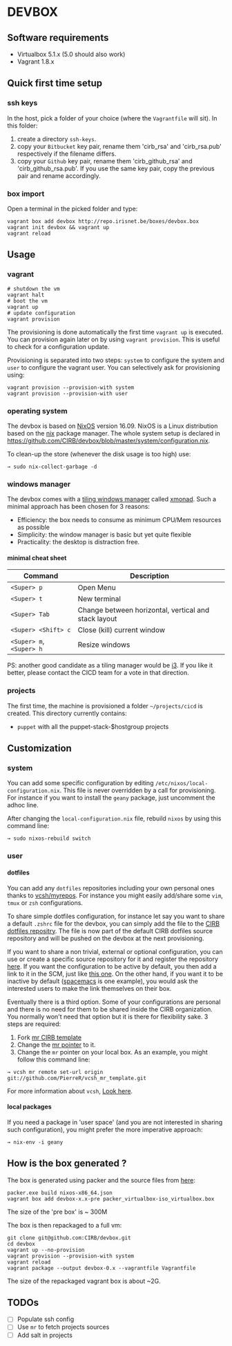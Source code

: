 # DEVBOX


## Software requirements

- Virtualbox 5.1.x (5.0 should also work)
- Vagrant 1.8.x


## Quick first time setup

### ssh keys

In the host, pick a folder of your choice (where the `Vagrantfile` will sit). In this folder:

1. create a directory `ssh-keys`.
2. copy your `Bitbucket` key pair, rename them 'cirb_rsa' and 'cirb_rsa.pub' respectively if the filename differs.
3. copy your `Github` key pair, rename them 'cirb_github_rsa' and 'cirb_github_rsa.pub'. If you use the same key pair, copy the previous pair and rename accordingly.

### box import

Open a terminal in the picked folder and type:

```
vagrant box add devbox http://repo.irisnet.be/boxes/devbox.box
vagrant init devbox && vagrant up
vagrant reload
```

## Usage

### vagrant

```
# shutdown the vm
vagrant halt
# boot the vm
vagrant up
# update configuration
vagrant provision
```

The provisioning is done automatically the first time `vagrant up` is executed. You can provision again later on by using `vagrant provision`. This is useful to check for a configuration update.

Provisioning is separated into two steps: `system` to configure the system and `user` to configure the vagrant user. You can selectively ask for provisioning using:

```
vagrant provision --provision-with system
vagrant provision --provision-with user
```

### operating system

The devbox is based on [NixOS](https://nixos.org/) version 16.09. NixOS is a Linux distribution based on the [nix](https://nixos.org/nix/) package manager. The whole system setup is declared in https://github.com/CIRB/devbox/blob/master/system/configuration.nix.

To clean-up the store (whenever the disk usage is too high) use:

```
→ sudo nix-collect-garbage -d
```

### windows manager

The devbox comes with a [tiling windows manager](https://en.wikipedia.org/wiki/Tiling_window_manager) called [xmonad](http://xmonad.org/). Such a minimal approach has been chosen for 3 reasons:

* Efficiency: the box needs to consume as minimum CPU/Mem resources as possible
* Simplicity: the window manager is basic but yet quite flexible
* Practicality: the desktop is distraction free.

#### minimal cheat sheet

| Command | Description |
| --------- | ------|
| `<Super> p` | Open Menu |
| `<Super> t` | New terminal |
| `<Super> Tab` | Change between horizontal, vertical and stack layout |
| `<Super> <Shift> c` | Close (kill) current window |
| `<Super> m`, `<Super> h` | Resize windows |


PS: another good candidate as a tiling manager would be [i3](https://i3wm.org/). If you like it better, please contact the CICD team for a vote in that direction.

### projects

The first time, the machine is provisioned a folder `~/projects/cicd` is created. This directory currently contains:

- `puppet` with all the puppet-stack-$hostgroup projects


## Customization

### system

You can add some specific configuration by editing `/etc/nixos/local-configuration.nix`. This file is never overridden by a call for provisioning. For instance if you want to install the `geany` package, just uncomment the adhoc line.

After changing the `local-configuration.nix` file, rebuild `nixos` by using this command line:

```
→ sudo nixos-rebuild switch
```

### user

#### dotfiles

You can add any `dotfiles` repositories including your own personal ones thanks to [vcsh/myrepos](https://github.com/RichiH/vcsh). For instance you might easily add/share some `vim`, `tmux` or `zsh` configurations.

To share simple dotfiles configuration, for instance let say you want to share a default `.zshrc` file for the devbox, you can simply add the file to the [CIRB dotfiles repositry](https://github.com/CIRB/devbox-dotfiles). The file is now part of the default CIRB dotfiles source repository and will be pushed on the devbox at the next provisioning.

If you want to share a non trivial, external or optional configuration, you can use or create a specific source repository for it and register the repository [here](https://github.com/CIRB/vcsh_mr_template/tree/master/.config/mr/available.d). If you want the configuration to be active by default, you then add a link to it in the SCM, just like [this one](https://github.com/CIRB/vcsh_mr_template/blob/master/.config/mr/config.d/dotfiles.vcsh). On the other hand, if you want it to be inactive by default ([spacemacs](https://github.com/CIRB/vcsh_mr_template/blob/master/.config/mr/available.d/spacemacs.mr) is one example), you would ask the interested users to make the link themselves on their box.

Eventually there is a third option. Some of your configurations are personal and there is no need for them to be shared inside the CIRB organization. You normally won't need that option but it is there for flexibility sake. 3 steps are required:

1. Fork [mr CIRB template](https://github.com/CIRB/vcsh_mr_template)
2. Change the [mr pointer](https://github.com/CIRB/vcsh_mr_template/blob/master/.config/mr/available.d/mr.vcsh#L2) to it.
3. Change the `mr` pointer on your local box. As an example, you might follow this command line:

```
→ vcsh mr remote set-url origin git://github.com/PierreR/vcsh_mr_template.git
```

For more information about `vcsh`, [Look here](https://github.com/RichiH/vcsh/blob/master/doc/README.md#from-zero-to-vcsh).

#### local packages

If you need a package in 'user space' (and you are not interested in sharing such configuration), you might prefer the more imperative approach:

```
→ nix-env -i geany
```

## How is the box generated ?

The box is generated using packer and the source files from [here](https://github.com/zimbatm/nixbox):

```
packer.exe build nixos-x86_64.json
vagrant box add devbox-x.x-pre packer_virtualbox-iso_virtualbox.box
```
The size of the 'pre box' is ~ 300M

The box is then repackaged to a full vm:

```
git clone git@github.com:CIRB/devbox.git
cd devbox
vagrant up --no-provision
vagrant provision --provision-with system
vagrant reload
vagrant package --output devbox-0.x --vagrantfile Vagrantfile
```

The size of the repackaged vagrant box is about ~2G.


## TODOs

- [ ] Populate ssh config
- [ ] Use `mr` to fetch projects sources
- [ ] Add salt in projects
